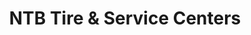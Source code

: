 ---
title: "NTB Tire & Service Centers"
url: /hampton/ntb-tire-and-service-centers/
shop: car repair
---